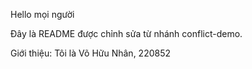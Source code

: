 
Hello mọi người

Đây là README được chỉnh sửa từ nhánh conflict-demo.


Giới thiệu: Tôi là Võ Hữu Nhân, 220852
